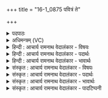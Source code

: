 +++
title = "16-1_0875 पवित्रं ते"

+++
<details><summary>पदपाठः</summary>

प꣣वि꣡त्र꣢म्। ते꣣। वि꣡त꣢꣯तम्। वि। त꣣तम्। ब्रह्मणः। पते। प्रभुः꣢। प्र꣣। भुः꣢। गा꣡त्रा꣢꣯णि। प꣡रि꣢꣯। ए꣣षि। विश्व꣡तः꣢। अ꣡त꣢꣯प्ततनूः। अ꣡त꣢꣯प्त। त꣣नूः। न꣢। तत्। आ꣣मः꣢। अ꣣श्नुते। शृता꣡सः꣢। इत्। व꣡ह꣢꣯न्तः। सम्। तत्। आ꣡शत। ८७५।
</details>

<details><summary>अधिमन्त्रम् (VC)</summary>

- पवमानः सोमः
- पवित्र आङ्गिरसः
- जगती
- निषादः
</details>

<details><summary>हिन्दी : आचार्य रामनाथ वेदालंकार - विषयः</summary>

प्रथम ऋचा पूर्वार्चिक में ५६५ क्रमाङ्क पर परमात्मा के पवित्र करनेवाले गुण के विषय में व्याख्यात हो चुकी है। यहाँ परमात्मा और आचार्य का विषय वर्णित है।
</details>

<details><summary>हिन्दी : आचार्य रामनाथ वेदालंकार - पदार्थः</summary>

पदार्थान्वय -  हे (ब्रह्मणः पते) ब्रह्माण्ड के अधिपति परमात्मन् अथवा ज्ञान के अधिपति आचार्य ! (ते) आपका (पवित्रम्) पवित्र आनन्दतत्त्व या ज्ञानतत्त्व (विततम्) आप में फैला हुआ है। (प्रभुः) आनन्द के देने वा ज्ञान के देने में समर्थ आप (विश्वतः) सब ओर से (गात्राणि) शरीरों अर्थात् शरीरधारियों को उसे देने के लिए (पर्येषि) प्राप्त होते हो। किन्तु (अतप्ततनूः) जिसने शरीर को तपाया नहीं है,अर्थात् जिसने तपस्या नहीं की,ऐसा (आमः) कच्चा मनुष्य (तत्) उस आनन्दतत्त्व या ज्ञानतत्त्व को (न अश्नुते) नहीं प्राप्त करता है। (शृतासः इत्) पके हुए लोग ही (वहन्तः) उद्योगी होते हुए (तत्) उस आनन्दतत्त्व या ज्ञानतत्त्व को (सम् आशत) भली-भाँति प्राप्त करने में समर्थ होते हैं ॥१॥
</details>

<details><summary>हिन्दी : आचार्य रामनाथ वेदालंकार - भावार्थः</summary>

भावार्थ -  परमात्मा के पास से आनन्दरस को और आचार्य के पास से ज्ञानरस को तपस्वी मनुष्य ही प्राप्त करने योग्य होते हैं,विलासी लोग नहीं ॥१॥
</details>

<details><summary>संस्कृत : आचार्य रामनाथ वेदालंकार - विषयः</summary>

तत्र प्रथमा ऋक् पूर्वार्चिके ५६५ क्रमाङ्के परमात्मनः पावकत्वविषये व्याख्याता। अत्र परमात्मन आचार्यस्य च विषयो वर्ण्यते।
</details>

<details><summary>संस्कृत : आचार्य रामनाथ वेदालंकार - पदार्थः</summary>

पदार्थान्वय -  हे (ब्रह्मणः पते) ब्रह्माण्डस्य अधिपते परमात्मन्,ज्ञानस्य अधिपते आचार्य वा ! (ते) तव (पवित्रम्) पूतम् आनन्दतत्त्वं ज्ञानतत्त्वं वा (विततम्) त्वयि प्रसृतमस्ति। (प्रभुः) आनन्दप्रदाने ज्ञानप्रदाने वा समर्थः त्वम् (विश्वतः) सर्वतः (गात्राणि) शरीराणि,शरीरधारिण इत्यर्थः (पर्येषि) तद् दातुं परिगच्छसि। किन्तु (अतप्ततनूः) न तप्ता तनूः येन सः तपश्चर्यारहितः (आमः) अपरिपक्वो जनः (तत्) आनन्दतत्त्वं ज्ञानतत्त्वं वा (न अश्नुते) न प्राप्नोति। (शृतासः इत्) परिपक्वा एव जनाः (वहन्तः) उद्योगिनः सन्तः (तत्) आनन्दतत्त्वं ज्ञानतत्त्वं वा (सम् आशत) सम्यक् प्राप्तुं समर्था जायन्ते।[संपूर्वाद् अशूङ् व्याप्तौ धातोर्लडर्थे लुङ्,च्लेरभावश्छान्दसः]॥१॥
</details>

<details><summary>संस्कृत : आचार्य रामनाथ वेदालंकार - भावार्थः</summary>

भावार्थ -  परमात्मनः सकाशादानन्दरसमाचार्यस्य सकाशाच्च ज्ञानरसं तपस्विन एव जनाः प्राप्तुमर्हन्ति,न विलासिनः ॥१॥
</details>

<details><summary>संस्कृत : आचार्य रामनाथ वेदालंकार - पादटिप्पनी</summary>

टिप्पनी -   १. ऋ० ९।८३।१,‘वह॑न्त॒स्तत् समाशत’ इति पाठः। साम० ५६५।
</details>